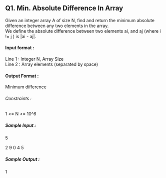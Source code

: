 ## Q1. Min. Absolute Difference In Array

Given an integer array A of size N, find and return the minimum absolute difference between any two elements in the array.      
We define the absolute difference between two elements ai, and aj (where i != j ) is |ai - aj|.   

#### Input format :     
Line 1 : Integer N, Array Size     
Line 2 : Array elements (separated by space)    
#### Output Format :     
Minimum difference    

###### Constraints :    
1 <= N <= 10^6   
##### Sample Input :     
5    

2 9 0 4 5     
##### Sample Output :    
1     
